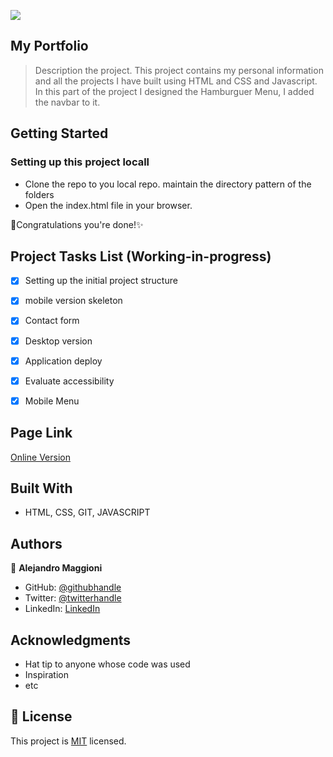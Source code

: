 ![](https://img.shields.io/badge/Microverse-blueviolet)


## My Portfolio

> Description the project.
> This project contains my personal information and all the projects I have built using HTML and CSS and Javascript.
> In this part of the project I designed the Hamburguer Menu, I added the navbar to it.

## Getting Started
### Setting up this project locall

* Clone the repo to you local repo. maintain the directory pattern of the folders
* Open the  index.html file in your browser.

🎉Congratulations you're done!✨

## Project Tasks List (Working-in-progress)

- [x] Setting up the initial project structure
- [x] mobile version skeleton
- [x] Contact form
- [x] Desktop version
- [x] Application deploy
- [x] Evaluate accessibility
- [x] Mobile Menu


## Page Link

[Online Version](https://alex1779.github.io/personal-portfolio-site/)


## Built With

- HTML, CSS, GIT, JAVASCRIPT


## Authors

👤 **Alejandro Maggioni**

- GitHub: [@githubhandle](https://github.com/alex1779/)
- Twitter: [@twitterhandle](https://twitter.com/alex1779)
- LinkedIn: [LinkedIn](https://www.linkedin.com/in/alejandro-maggioni-086678b5/)


## Acknowledgments

- Hat tip to anyone whose code was used
- Inspiration
- etc

## 📝 License

This project is [MIT](./LICENSE) licensed.
